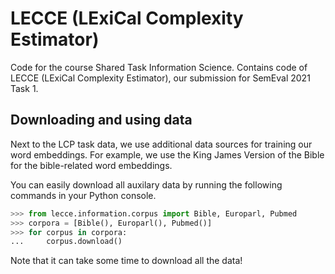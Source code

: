 # LECCE (LExiCal Complexity Estimator)
Code for the course Shared Task Information Science. Contains code of
LECCE (LExiCal Complexity Estimator), our submission for SemEval 2021 Task 1.


## Downloading and using data

Next to the LCP task data, we use additional data sources for training our
word embeddings. For example, we use the King James Version of the
 Bible for the bible-related word embeddings.
 
 You can easily download all auxilary data by running the following commands
 in your Python console.
 
 ```python
>>> from lecce.information.corpus import Bible, Europarl, Pubmed
>>> corpora = [Bible(), Europarl(), Pubmed()]
>>> for corpus in corpora:
...     corpus.download()
```

Note that it can take some time to download all the data!